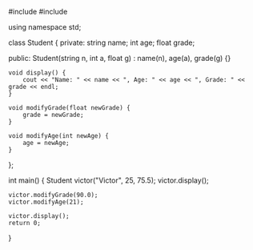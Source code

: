 #include <iostream>
#include <string>

using namespace std;

class Student {
private:
    string name;
    int age;
    float grade;

public:
    Student(string n, int a, float g) : name(n), age(a), grade(g) {}

    void display() {
        cout << "Name: " << name << ", Age: " << age << ", Grade: " << grade << endl;
    }

    void modifyGrade(float newGrade) {
        grade = newGrade;
    }

    void modifyAge(int newAge) {
        age = newAge;
    }
};

int main() {
    Student victor("Victor", 25, 75.5);
    victor.display();

    victor.modifyGrade(90.0);
    victor.modifyAge(21);
    
    victor.display();
    return 0;
}
